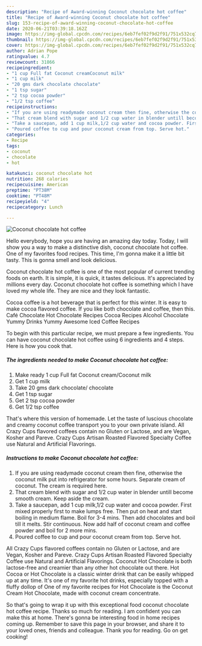 ```yaml
---
description: "Recipe of Award-winning Coconut chocolate hot coffee"
title: "Recipe of Award-winning Coconut chocolate hot coffee"
slug: 153-recipe-of-award-winning-coconut-chocolate-hot-coffee
date: 2020-06-21T03:39:18.162Z
image: https://img-global.cpcdn.com/recipes/6eb7fef02f9d2f91/751x532cq70/coconut-chocolate-hot-coffee-recipe-main-photo.jpg
thumbnail: https://img-global.cpcdn.com/recipes/6eb7fef02f9d2f91/751x532cq70/coconut-chocolate-hot-coffee-recipe-main-photo.jpg
cover: https://img-global.cpcdn.com/recipes/6eb7fef02f9d2f91/751x532cq70/coconut-chocolate-hot-coffee-recipe-main-photo.jpg
author: Adrian Pope
ratingvalue: 4.7
reviewcount: 31866
recipeingredient:
- "1 cup Full fat Coconut creamCoconut milk"
- "1 cup milk"
- "20 gms dark chocolate chocolate"
- "1 tsp sugar"
- "2 tsp cocoa powder"
- "1/2 tsp coffee"
recipeinstructions:
- "If you are using readymade coconut cream then fine, otherwise the coconut milk put into refrigerator for some hours. Separate cream of coconut. The cream is required here."
- "That cream blend with sugar and 1/2 cup water in blender untill become smooth cream. Keep aside the cream."
- "Take a saucepan, add 1 cup milk,1/2 cup water and cocoa powder. First mixed properly first to make lumps free. Then put on heat and start boiling in medium flame. Boil for 3-4 mins. Then add chocolates and boil till it melts. Stir continuous. Now add half of coconut cream and coffee powder and boil for 2 more mins."
- "Poured coffee to cup and pour coconut cream from top. Serve hot."
categories:
- Recipe
tags:
- coconut
- chocolate
- hot

katakunci: coconut chocolate hot 
nutrition: 268 calories
recipecuisine: American
preptime: "PT38M"
cooktime: "PT48M"
recipeyield: "4"
recipecategory: Lunch

---
```



![Coconut chocolate hot coffee](https://img-global.cpcdn.com/recipes/6eb7fef02f9d2f91/751x532cq70/coconut-chocolate-hot-coffee-recipe-main-photo.jpg)

Hello everybody, hope you are having an amazing day today. Today, I will show you a way to make a distinctive dish, coconut chocolate hot coffee. One of my favorites food recipes. This time, I'm gonna make it a little bit tasty. This is gonna smell and look delicious.

Coconut chocolate hot coffee is one of the most popular of current trending foods on earth. It is simple, it is quick, it tastes delicious. It's appreciated by millions every day. Coconut chocolate hot coffee is something which I have loved my whole life. They are nice and they look fantastic.

Cocoa coffee is a hot beverage that is perfect for this winter. It is easy to make cocoa flavored coffee. If you like both chocolate and coffee, then this. Café Chocolate Hot Chocolate Recipes Cocoa Recipes Alcohol Chocolate Yummy Drinks Yummy Awesome Iced Coffee Recipes


To begin with this particular recipe, we must prepare a few ingredients. You can have coconut chocolate hot coffee using 6 ingredients and 4 steps. Here is how you cook that.

<!--inarticleads1-->

##### The ingredients needed to make Coconut chocolate hot coffee:

1. Make ready 1 cup Full fat Coconut cream/Coconut milk
1. Get 1 cup milk
1. Take 20 gms dark chocolate/ chocolate
1. Get 1 tsp sugar
1. Get 2 tsp cocoa powder
1. Get 1/2 tsp coffee


That&#39;s where this version of homemade. Let the taste of luscious chocolate and creamy coconut coffee transport you to your own private island. All Crazy Cups flavored coffees contain no Gluten or Lactose, and are Vegan, Kosher and Pareve. Crazy Cups Artisan Roasted Flavored Specialty Coffee use Natural and Artificial Flavorings. 

<!--inarticleads2-->

##### Instructions to make Coconut chocolate hot coffee:

1. If you are using readymade coconut cream then fine, otherwise the coconut milk put into refrigerator for some hours. Separate cream of coconut. The cream is required here.
1. That cream blend with sugar and 1/2 cup water in blender untill become smooth cream. Keep aside the cream.
1. Take a saucepan, add 1 cup milk,1/2 cup water and cocoa powder. First mixed properly first to make lumps free. Then put on heat and start boiling in medium flame. Boil for 3-4 mins. Then add chocolates and boil till it melts. Stir continuous. Now add half of coconut cream and coffee powder and boil for 2 more mins.
1. Poured coffee to cup and pour coconut cream from top. Serve hot.


All Crazy Cups flavored coffees contain no Gluten or Lactose, and are Vegan, Kosher and Pareve. Crazy Cups Artisan Roasted Flavored Specialty Coffee use Natural and Artificial Flavorings. Coconut Hot Chocolate is both lactose-free and creamier than any other hot chocolate out there. Hot Cocoa or Hot Chocolate is a classic winter drink that can be easily whipped up at any time. It&#39;s one of my favorite hot drinks, especially topped with a fluffy dollop of One of my favorite recipes for Hot Chocolate is the Coconut Cream Hot Chocolate, made with coconut cream concentrate. 

So that's going to wrap it up with this exceptional food coconut chocolate hot coffee recipe. Thanks so much for reading. I am confident you can make this at home. There's gonna be interesting food in home recipes coming up. Remember to save this page in your browser, and share it to your loved ones, friends and colleague. Thank you for reading. Go on get cooking!
